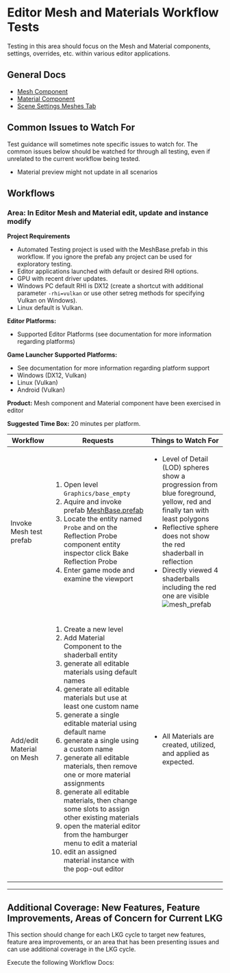# Editor Mesh and Materials Workflow Tests

Testing in this area should focus on the Mesh and Material components, settings, overrides, etc. within various editor applications.

## General Docs
* [Mesh Component](https://www.o3de.org/docs/user-guide/components/reference/atom/mesh/)
* [Material Component](https://www.o3de.org/docs/user-guide/components/reference/atom/material/)
* [Scene Settings Meshes Tab](https://www.o3de.org/docs/user-guide/assets/scene-settings/meshes-tab/)

## Common Issues to Watch For

Test guidance will sometimes note specific issues to watch for. The common issues below should be watched for through all testing, even if unrelated to the current workflow being tested.
- Material preview might not update in all scenarios

## Workflows

### Area: In Editor Mesh and Material edit, update and instance modify

**Project Requirements**
* Automated Testing project is used with the MeshBase.prefab in this workflow. If you ignore the prefab any project can be used for exploratory testing.
* Editor applications launched with default or desired RHI options.
* GPU with recent driver updates.
* Windows PC default RHI is DX12 (create a shortcut with additional parameter `-rhi=vulkan` or use other setreg methods for specifying Vulkan on Windows).
* Linux default is Vulkan.


**Editor Platforms:**
* Supported Editor Platforms (see documentation for more information regarding platforms)

**Game Launcher Supported Platforms:**
* See documentation for more information regarding platform support
* Windows (DX12, Vulkan)
* Linux (Vulkan)
* Android (Vulkan)

**Product:** Mesh component and Material component have been exercised in editor

**Suggested Time Box:** 20 minutes per platform.

| Workflow                     | Requests           | Things to Watch For |
|------------------------------|--------------------|---------------------|
| Invoke Mesh test prefab      | <ol><li>Open level `Graphics/base_empty`</li><li>Aquire and invoke prefab [MeshBase.prefab]([/prefabs/MeshBase.prefab](https://github.com/o3de/sig-graphics-audio/blob/main/testing-guidance/workflow-tests/materials/prefabs/MeshBase.prefab))</li><li>Locate the entity named `Probe` and on the Reflection Probe component entity inspector click Bake Reflection Probe</li><li>Enter game mode and examine the viewport</li></ol> | <ul><li>Level of Detail (LOD) spheres show a progression from blue foreground, yellow, red and finally tan with least polygons</li><li>Reflective sphere does not show the red shaderball in reflection</li><li>Directly viewed 4 shaderballs including the red one are visible</li>![mesh_prefab](https://user-images.githubusercontent.com/26234397/194175057-7a0afa3b-89c3-4a91-b673-0ba4ab1bbe28.png)</ul>  |
| Add/edit Material on Mesh    | <ol><li>Create a new level</li><li>Add Material Component to the shaderball entity</li><li>generate all editable materials using default names</li><li>generate all editable materials but use at least one custom name</li><li>generate a single editable material using default name</li><li>generate a single using a custom name</li><li>generate all editable materials, then remove one or more material assignments</li><li>generate all editable materials, then change some slots to assign other existing materials</li><li>open the material editor from the hamburger menu to edit a material</li><li>edit an assigned material instance with the pop-out editor</li></ol> | <ul><li>All Materials are created, utilized, and applied as expected.</li></ul>  |
---


## Additional Coverage: New Features, Feature Improvements, Areas of Concern for Current LKG
This section should change for each LKG cycle to target new features, feature area improvements, or an area that has been presenting issues and can use additional coverage in the LKG cycle.

Execute the following Workflow Docs:


